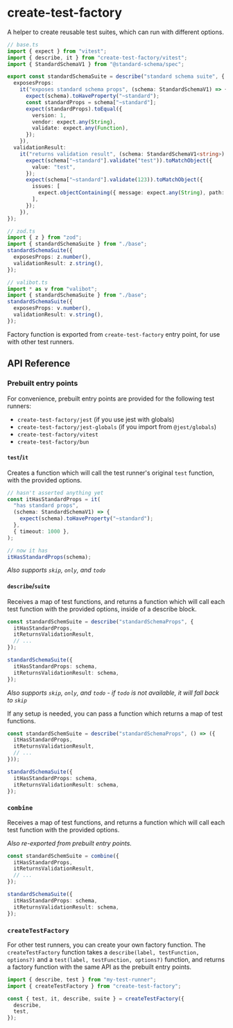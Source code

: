 # create-test-factory

A helper to create reusable test suites, which can run with different options.

```ts
// base.ts
import { expect } from "vitest";
import { describe, it } from "create-test-factory/vitest";
import { StandardSchemaV1 } from "@standard-schema/spec";

export const standardSchemaSuite = describe("standard schema suite", {
  exposesProps:
    it("exposes standard schema props", (schema: StandardSchemaV1) => {
      expect(schema).toHaveProperty("~standard");
      const standardProps = schema["~standard"];
      expect(standardProps).toEqual({
        version: 1,
        vendor: expect.any(String),
        validate: expect.any(Function),
      });
    }),
  validationResult:
    it("returns validation result", (schema: StandardSchemaV1<string>) => {
      expect(schema["~standard"].validate("test")).toMatchObject({
        value: "test",
      });
      expect(schema["~standard"].validate(123)).toMatchObject({
        issues: [
          expect.objectContaining({ message: expect.any(String), path: [] }),
        ],
      });
    }),
});

// zod.ts
import { z } from "zod";
import { standardSchemaSuite } from "./base";
standardSchemaSuite({
  exposesProps: z.number(),
  validationResult: z.string(),
});

// valibot.ts
import * as v from "valibot";
import { standardSchemaSuite } from "./base";
standardSchemaSuite({
  exposesProps: v.number(),
  validationResult: v.string(),
});
```

Factory function is exported from `create-test-factory` entry point, for use with other test runners.

## API Reference

### Prebuilt entry points

For convenience, prebuilt entry points are provided for the following test runners:

- `create-test-factory/jest` (if you use jest with globals)
- `create-test-factory/jest-globals` (if you import from `@jest/globals`)
- `create-test-factory/vitest`
- `create-test-factory/bun`

#### `test`/`it`

Creates a function which will call the test runner's original `test` function, with the provided options.

```ts
// hasn't asserted anything yet
const itHasStandardProps = it(
  "has standard props",
  (schema: StandardSchemaV1) => {
    expect(schema).toHaveProperty("~standard");
  },
  { timeout: 1000 },
);

// now it has
itHasStandardProps(schema);
```

_Also supports `skip`, `only`, and `todo`_

#### `describe`/`suite`

Receives a map of test functions, and returns a function which will call each test function with the provided options, inside of a describe block.

```ts
const standardSchemSuite = describe("standardSchemaProps", {
  itHasStandardProps,
  itReturnsValidationResult,
  // ...
});

standardSchemaSuite({
  itHasStandardProps: schema,
  itReturnsValidationResult: schema,
});
```

_Also supports `skip`, `only`, and `todo` - if `todo` is not available, it will fall back to `skip`_

If any setup is needed, you can pass a function which returns a map of test functions.

```ts
const standardSchemSuite = describe("standardSchemaProps", () => ({
  itHasStandardProps,
  itReturnsValidationResult,
  // ...
}));

standardSchemaSuite({
  itHasStandardProps: schema,
  itReturnsValidationResult: schema,
});
```

### `combine`

Receives a map of test functions, and returns a function which will call each test function with the provided options.

_Also re-exported from prebuilt entry points._

```ts
const standardSchemSuite = combine({
  itHasStandardProps,
  itReturnsValidationResult,
  // ...
});

standardSchemaSuite({
  itHasStandardProps: schema,
  itReturnsValidationResult: schema,
});
```

### `createTestFactory`

For other test runners, you can create your own factory function. The `createTestFactory` function takes a `describe(label, testFunction, options?)` and a `test(label, testFunction, options?)` function, and returns a factory function with the same API as the prebuilt entry points.

```ts
import { describe, test } from "my-test-runner";
import { createTestFactory } from "create-test-factory";

const { test, it, describe, suite } = createTestFactory({
  describe,
  test,
});
```
